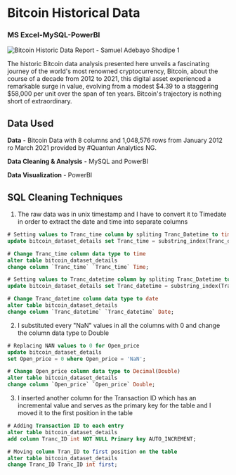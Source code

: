# Bitcoin Historical Data
### MS Excel-MySQL-PowerBI
![Bitcoin Historic Data Report - Samuel Adebayo Shodipe 1](https://github.com/bayoshodipe/Bitcoin-Historical-Data/assets/8863358/3741b760-2b87-43b0-8ee4-11187c641547)

The historic Bitcoin data analysis presented here unveils a fascinating journey of the world's most renowned cryptocurrency, Bitcoin, about the course of a decade from 2012 to 2021, this digital asset experienced a remarkable surge in value, evolving from a modest $4.39 to a staggering $58,000 per unit over the span of ten years. Bitcoin's trajectory is nothing short of extraordinary.

## Data Used

**Data** - Bitcoin Data with 8 columns and 1,048,576 rows from January 2012 ro March 2021 provided by #Quantun Analytics NG.

**Data Cleaning & Analysis** - MySQL and PowerBI

**Data Visualization** - PowerBI

## SQL Cleaning Techniques
1. The raw data was in unix timestamp and I have to convert it to Timedate in order to extract the date and time into separate columns

```sql
# Setting values to Tranc_time column by spliting Tranc_Datetime to time
update bitcoin_dataset_details set Tranc_time = substring_index(Tranc_datetime, ' ', -1);

# Change Tranc_time column data type to time
alter table bitcoin_dataset_details 
change column `Tranc_time` `Tranc_time` Time;

# Setting values to Tranc_datetime column by spliting Tranc_Datetime to date
update bitcoin_dataset_details set Tranc_datetime = substring_index(Tranc_datetime, ' ', 1);

# Change Tranc_datetime column data type to date
alter table bitcoin_dataset_details 
change column `Tranc_datetime` `Tranc_datetime` Date;

```

2. I substituted every "NaN" values in all the columns with 0 and change the column data type to Double

```sql
# Replacing NAN values to 0 for Open_price
update bitcoin_dataset_details 
set Open_price = 0 where Open_price = 'NaN';

# Change Open_price column data type to Decimal(Double)
alter table bitcoin_dataset_details 
change column `Open_price` `Open_price` Double;

```


3. I inserted another column for the Transaction ID which has an incremental value and serves as the primary key for the table and I moved it to the first position in the table

 ```sql
# Adding Transaction ID to each entry
alter table bitcoin_dataset_details
add column Tranc_ID int NOT NULL Primary key AUTO_INCREMENT;

# Moving column Tran_ID to first position on the table
alter table bitcoin_dataset_details
change Tranc_ID Tranc_ID int first;
```
